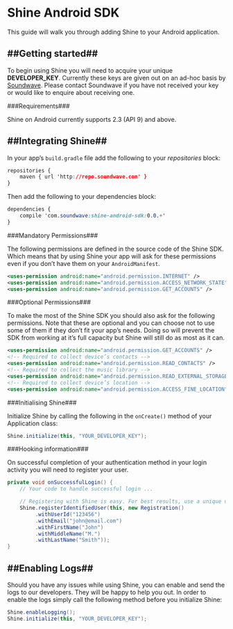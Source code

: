 # Shine Android SDK #

This guide will walk you through adding Shine to your Android application.

##Getting started##
----------

To begin using Shine you will need to acquire your unique **DEVELOPER_KEY**. Currently these keys are given out on an ad-hoc basis by [Soundwave](http://soundwave.com). Please contact Soundwave if you have not received your key or would like to enquire about receiving one.

###Requirements###

Shine on Android currently supports 2.3 (API 9) and above.

##Integrating Shine##
----------

In your app’s `build.gradle` file add the following to your *repositories* block:


```css
repositories {
    maven { url 'http://repo.soundwave.com' }
}
```

Then add the following to your dependencies block:

```css
dependencies {
    compile 'com.soundwave:shine-android-sdk:0.0.+'
}
```

###Mandatory Permissions###

The following permissions are defined in the source code of the Shine SDK. Which means that by using Shine your app will ask for these permissions even if you don’t have them on your `AndroidManifest`.


```xml
<uses-permission android:name="android.permission.INTERNET" />
<uses-permission android:name="android.permission.ACCESS_NETWORK_STATE" />
<uses-permission android:name="android.permission.GET_ACCOUNTS" />
```

###Optional Permissions###

To make the most of the Shine SDK you should also ask for the following permissions. Note that these are optional and you can choose not to use some of them if they don’t fit your app’s needs. Doing so will prevent the SDK from working at it’s full capacity but Shine will still do as most as it can.

```xml
<uses-permission android:name="android.permission.GET_ACCOUNTS" />
<!-- Required to collect device’s contacts -->
<uses-permission android:name="android.permission.READ_CONTACTS" />
<!-- Required to collect the music library -->
<uses-permission android:name="android.permission.READ_EXTERNAL_STORAGE"/>
<!-- Required to collect device’s location -->
<uses-permission android:name="android.permission.ACCESS_FINE_LOCATION" />
```

###Initialising Shine###

Initialize Shine by calling the following in the `onCreate()` method of your Application class:


```java
Shine.initialize(this, "YOUR_DEVELOPER_KEY");
```

###Hooking information###

On successful completion of your authentication method in your login activity you will need to register your user.

```java
private void onSuccessfulLogin() {
    // Your code to handle successful login ...

    // Registering with Shine is easy. For best results, use a unique userId if you have one.
    Shine.registerIdentifiedUser(this, new Registration()
         .withUserId("123456")
         .withEmail("john@email.com")
         .withFirstName("John")
         .withMiddleName("M.")
         .withLastName("Smith"));
}
```

##Enabling Logs##
----------

Should you have any issues while using Shine, you can enable and send the logs to our developers. They will be happy to help you out. In order to enable the logs simply call the following method before you initialize Shine:


```java
Shine.enableLogging();
Shine.initialize(this, "YOUR_DEVELOPER_KEY");
```
